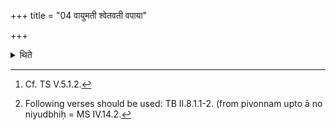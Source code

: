 +++
title = "04 वायुमती श्वेतवती वपाया"

+++

<details><summary>थिते</summary>

4. The invitatory and offering verses for the offering of the omentum (of this animal) should consist the words vāyu and śveta;[^1] (the invitatory and offering verses) for (the offering) to the deities should consist of the words vāyu and niyut.[^2]   

[^1]: Cf. TS V.5.1.2.  

[^2]: Following verses should be used: TB II.8.1.1-2. (from pivonnam upto ā no niyudbhiḥ = MS IV.14.2.  
</details>
